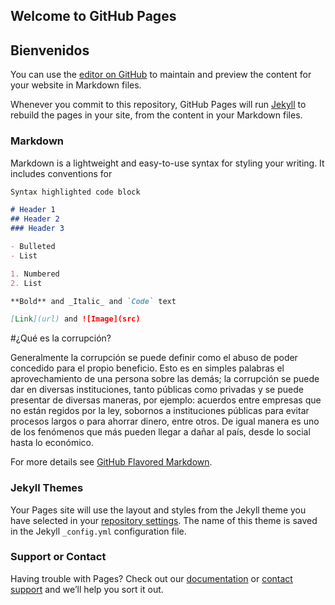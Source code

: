 ## Welcome to GitHub Pages
## Bienvenidos

You can use the [editor on GitHub](https://github.com/team-desma/EticaLinea/edit/master/README.md) to maintain and preview the content for your website in Markdown files.

Whenever you commit to this repository, GitHub Pages will run [Jekyll](https://jekyllrb.com/) to rebuild the pages in your site, from the content in your Markdown files.

### Markdown

Markdown is a lightweight and easy-to-use syntax for styling your writing. It includes conventions for

```markdown
Syntax highlighted code block

# Header 1
## Header 2
### Header 3

- Bulleted
- List

1. Numbered
2. List

**Bold** and _Italic_ and `Code` text

[Link](url) and ![Image](src)
```

#¿Qué es la corrupción?

Generalmente la corrupción se puede definir como el abuso de poder concedido para el propio beneficio. Esto es en simples palabras el aprovechamiento de una persona sobre las demás; la corrupción se puede dar en diversas instituciones, tanto públicas como privadas y se puede presentar de diversas maneras, por ejemplo: acuerdos entre empresas que no están regidos por la ley, sobornos a instituciones públicas para evitar procesos largos o para ahorrar dinero, entre otros. De igual manera es uno de los fenómenos que más pueden llegar a dañar al país, desde lo social hasta lo económico.

For more details see [GitHub Flavored Markdown](https://guides.github.com/features/mastering-markdown/).

### Jekyll Themes

Your Pages site will use the layout and styles from the Jekyll theme you have selected in your [repository settings](https://github.com/team-desma/EticaLinea/settings). The name of this theme is saved in the Jekyll `_config.yml` configuration file.

### Support or Contact

Having trouble with Pages? Check out our [documentation](https://help.github.com/categories/github-pages-basics/) or [contact support](https://github.com/contact) and we’ll help you sort it out.
